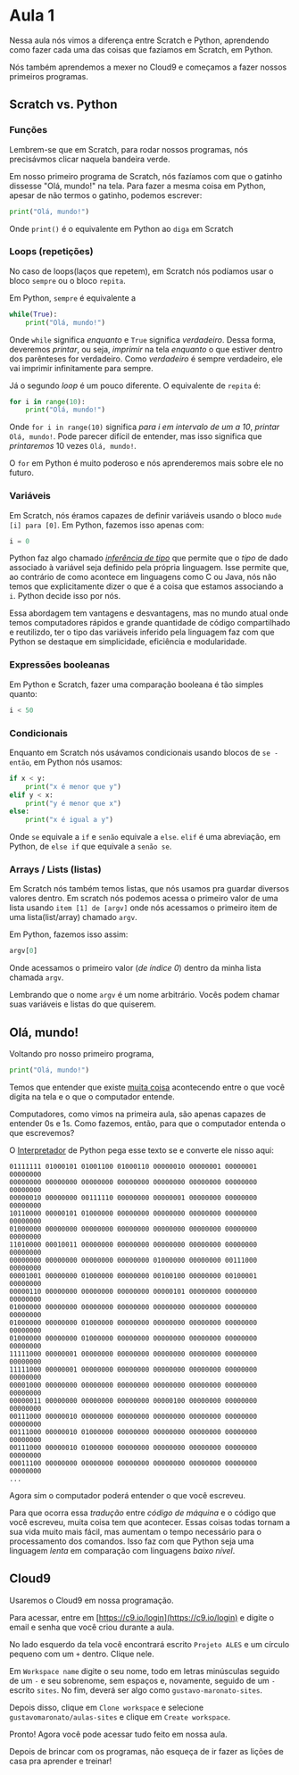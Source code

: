 # Aula 1

Nessa aula nós vimos a diferença entre Scratch e Python, aprendendo como fazer cada uma das coisas que fazíamos em Scratch, em Python.

Nós também aprendemos a mexer no Cloud9 e começamos a fazer nossos primeiros programas.

## Scratch vs. Python

### Funções

Lembrem-se que em Scratch, para rodar nossos programas, nós precisávmos clicar naquela bandeira verde.

Em nosso primeiro programa de Scratch, nós fazíamos com que o gatinho dissesse "Olá, mundo!" na tela. Para fazer a mesma coisa em Python, apesar de não termos o gatinho, podemos escrever:

```Python
print("Olá, mundo!")
```

Onde `print()` é o equivalente em Python ao `diga` em Scratch

### Loops (repetições)

No caso de loops(laços que repetem), em Scratch nós podíamos usar o bloco `sempre` ou o bloco `repita`.

Em Python, `sempre` é equivalente a
```Python
while(True):
    print("Olá, mundo!")
```
Onde `while` significa *enquanto* e `True` significa *verdadeiro*. Dessa forma, deveremos _printar_, ou seja, _imprimir_ na tela *enquanto* o que estiver dentro dos parênteses for verdadeiro. Como *verdadeiro* é sempre verdadeiro, ele vai imprimir infinitamente para sempre.

Já o segundo _loop_ é um pouco diferente. O equivalente de `repita` é:
```Python
for i in range(10):
    print("Olá, mundo!")
```
Onde `for i in range(10)` significa *para i em _intervalo_ de um a 10*, _printar_ `Olá, mundo!`. Pode parecer difícil de entender, mas isso significa que _printaremos_ 10 vezes `Olá, mundo!`.

O `for` em Python é muito poderoso e nós aprenderemos mais sobre ele no futuro.

### Variáveis

Em Scratch, nós éramos capazes de definir variáveis usando o bloco `mude [i] para [0]`. Em Python, fazemos isso apenas com:
```Python
i = 0
```

Python faz algo chamado [_inferência de tipo_](https://anotacoesdohercules.wordpress.com/2013/03/05/tipagem-fracaforte-e-inferencia-de-tipo/) que permite que o _tipo_ de dado associado à variável seja definido pela própria linguagem. Isse permite que, ao contrário de como acontece em linguagens como C ou Java, nós não temos que explicitamente dizer o que é a coisa que estamos associando a `i`. Python decide isso por nós.

Essa abordagem tem vantagens e desvantagens, mas no mundo atual onde temos computadores rápidos e grande quantidade de código compartilhado e reutilizdo, ter o tipo das variáveis inferido pela linguagem faz com que Python se destaque em simplicidade, eficiência e modularidade.

### Expressões booleanas
Em Python e Scratch, fazer uma comparação booleana é tão simples quanto:
```Python
i < 50
```

### Condicionais
Enquanto em Scratch nós usávamos condicionais usando blocos de `se - então`, em Python nós usamos:
```Python
if x < y:
    print("x é menor que y")
elif y < x:
    print("y é menor que x")
else:
    print("x é igual a y")
```
Onde `se` equivale a `if` e `senão` equivale a `else`. `elif` é uma abreviação, em Python, de `else if` que equivale a `senão se`.

### Arrays / Lists (listas)
Em Scratch nós também temos listas, que nós usamos pra guardar diversos valores dentro. Em scratch nós podemos acessa o primeiro valor de uma lista usando `item [1] de [argv]` onde nós acessamos o primeiro item de uma lista(list/array) chamado `argv`.

Em Python, fazemos isso assim:
```Python
argv[0]
```
Onde acessamos o primeiro valor (_de índice 0_) dentro da minha lista chamada `argv`.

Lembrando que o nome `argv` é um nome arbitrário. Vocês podem chamar suas variáveis e listas do que quiserem.

## Olá, mundo!
Voltando pro nosso primeiro programa,
```Python
print("Olá, mundo!")
```
Temos que entender que existe [muita coisa](http://softwareengineering.stackexchange.com/questions/313254/how-does-the-python-runtime-actually-work) acontecendo entre o que você digita na tela e o que o computador entende.

Computadores, como vimos na primeira aula, são apenas capazes de entender 0s e 1s. Como fazemos, então, para que o computador entenda o que escrevemos?

O [Interpretador](https://pt.wikipedia.org/wiki/Interpretador) de Python pega esse texto se e converte ele nisso aqui:
```
01111111 01000101 01001100 01000110 00000010 00000001 00000001 00000000
00000000 00000000 00000000 00000000 00000000 00000000 00000000 00000000
00000010 00000000 00111110 00000000 00000001 00000000 00000000 00000000
10110000 00000101 01000000 00000000 00000000 00000000 00000000 00000000
01000000 00000000 00000000 00000000 00000000 00000000 00000000 00000000
11010000 00010011 00000000 00000000 00000000 00000000 00000000 00000000
00000000 00000000 00000000 00000000 01000000 00000000 00111000 00000000
00001001 00000000 01000000 00000000 00100100 00000000 00100001 00000000
00000110 00000000 00000000 00000000 00000101 00000000 00000000 00000000
01000000 00000000 00000000 00000000 00000000 00000000 00000000 00000000
01000000 00000000 01000000 00000000 00000000 00000000 00000000 00000000
01000000 00000000 01000000 00000000 00000000 00000000 00000000 00000000
11111000 00000001 00000000 00000000 00000000 00000000 00000000 00000000
11111000 00000001 00000000 00000000 00000000 00000000 00000000 00000000
00001000 00000000 00000000 00000000 00000000 00000000 00000000 00000000
00000011 00000000 00000000 00000000 00000100 00000000 00000000 00000000
00111000 00000010 00000000 00000000 00000000 00000000 00000000 00000000
00111000 00000010 01000000 00000000 00000000 00000000 00000000 00000000
00111000 00000010 01000000 00000000 00000000 00000000 00000000 00000000
00011100 00000000 00000000 00000000 00000000 00000000 00000000 00000000
...
```
Agora sim o computador poderá entender o que você escreveu.

Para que ocorra essa _tradução_ entre _código de máquina_ e o código que você escreveu, muita coisa tem que acontecer. Essas coisas todas tornam a sua vida muito mais fácil, mas aumentam o tempo necessário para o processamento dos comandos. Isso faz com que Python seja uma linguagem _lenta_ em comparação com linguagens *baixo nível*.

## Cloud9
Usaremos o Cloud9 em nossa programação.

Para acessar, entre em [https://c9.io/login](https://c9.io/login) e digite o email e senha que você criou durante a aula.

No lado esquerdo da tela você encontrará escrito `Projeto ALES` e um círculo pequeno com um `+` dentro. Clique nele.

Em `Workspace name` digite o seu nome, todo em letras minúsculas seguido de um `-` e seu sobrenome, sem espaços e, novamente, seguido de um `-` escrito `sites`. No fim, deverá ser algo como `gustavo-maronato-sites`.

Depois disso, clique em `Clone workspace` e selecione `gustavomaronato/aulas-sites` e clique em `Create workspace`.

Pronto! Agora você pode acessar tudo feito em nossa aula.

Depois de brincar com os programas, não esqueça de ir fazer as lições de casa pra aprender e treinar!
